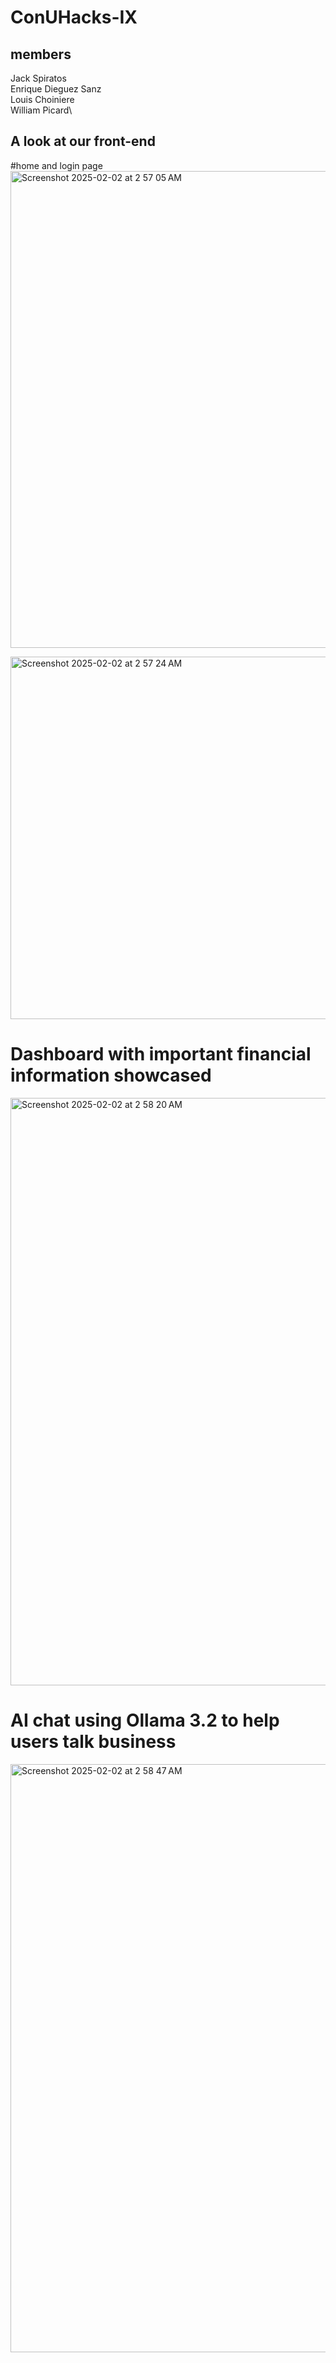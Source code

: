 # ConUHacks-IX


## members 
Jack Spiratos\
Enrique Dieguez Sanz\
Louis Choiniere\
William Picard\


## A look at our front-end 

#home and login page
<img width="763" alt="Screenshot 2025-02-02 at 2 57 05 AM" src="https://github.com/user-attachments/assets/9e1db671-98ad-430f-b387-10c3f4b05736" />

<img width="580" alt="Screenshot 2025-02-02 at 2 57 24 AM" src="https://github.com/user-attachments/assets/8182907a-7341-433d-9a5b-779396039dff" />

# Dashboard with important financial information showcased
<img width="940" alt="Screenshot 2025-02-02 at 2 58 20 AM" src="https://github.com/user-attachments/assets/8ff2eaa6-66f1-4709-becb-4262f416ce79" />

# AI chat using Ollama 3.2 to help users talk business 
<img width="941" alt="Screenshot 2025-02-02 at 2 58 47 AM" src="https://github.com/user-attachments/assets/8ee6299f-004e-48dc-8bc0-3734f3b435fe" />
